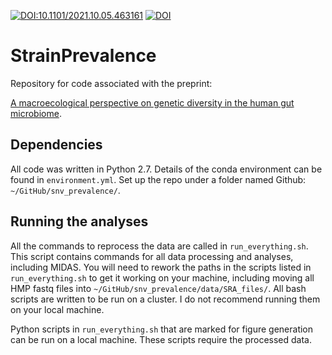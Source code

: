 [![DOI:10.1101/2021.10.05.463161](http://img.shields.io/badge/DOI-10.1101/2021.10.05.463161-B31B1B.svg)](https://doi.org/10.1101/2022.04.07.487434)
[![DOI](https://zenodo.org/badge/DOI/10.5281/zenodo.6793770.svg)](https://doi.org/10.5281/zenodo.6793770)

# StrainPrevalence

Repository for code associated with the preprint:

[A macroecological perspective on genetic diversity in the human gut microbiome](https://doi.org/10.1101/2022.04.07.487434).



## Dependencies
All code was written in Python 2.7. Details of the conda environment can be found in `environment.yml`. Set up the repo under a folder named Github: `~/GitHub/snv_prevalence/`.


## Running the analyses

All the commands to reprocess the data are called in `run_everything.sh`. This script contains commands for all data processing and analyses, including MIDAS. You will need to rework the paths in the scripts listed in `run_everything.sh` to get it working on your machine, including moving all HMP fastq files into `~/GitHub/snv_prevalence/data/SRA_files/`. All bash scripts are written to be run on a cluster. I do not recommend running them on your local machine.


Python scripts in `run_everything.sh` that are marked for figure generation can be run on a local machine. These scripts require the processed data.
